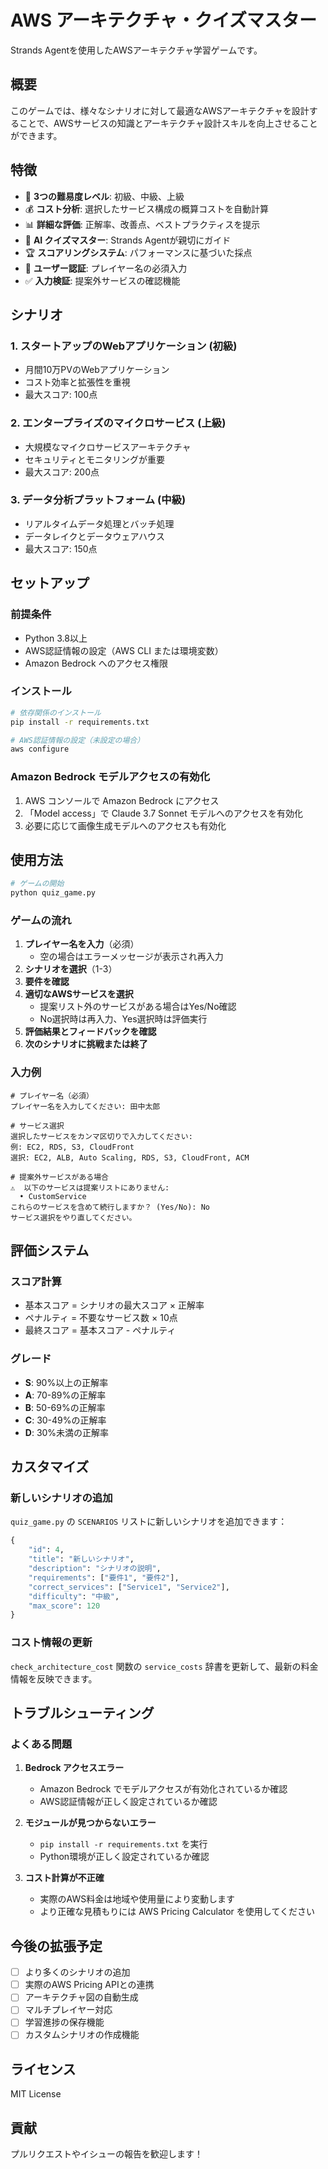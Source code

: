 # AWS アーキテクチャ・クイズマスター

Strands Agentを使用したAWSアーキテクチャ学習ゲームです。

## 概要

このゲームでは、様々なシナリオに対して最適なAWSアーキテクチャを設計することで、AWSサービスの知識とアーキテクチャ設計スキルを向上させることができます。

## 特徴

- 🎯 **3つの難易度レベル**: 初級、中級、上級
- 💰 **コスト分析**: 選択したサービス構成の概算コストを自動計算
- 📊 **詳細な評価**: 正解率、改善点、ベストプラクティスを提示
- 🤖 **AI クイズマスター**: Strands Agentが親切にガイド
- 🏆 **スコアリングシステム**: パフォーマンスに基づいた採点
- 👤 **ユーザー認証**: プレイヤー名の必須入力
- ✅ **入力検証**: 提案外サービスの確認機能

## シナリオ

### 1. スタートアップのWebアプリケーション (初級)
- 月間10万PVのWebアプリケーション
- コスト効率と拡張性を重視
- 最大スコア: 100点

### 2. エンタープライズのマイクロサービス (上級)  
- 大規模なマイクロサービスアーキテクチャ
- セキュリティとモニタリングが重要
- 最大スコア: 200点

### 3. データ分析プラットフォーム (中級)
- リアルタイムデータ処理とバッチ処理
- データレイクとデータウェアハウス
- 最大スコア: 150点

## セットアップ

### 前提条件

- Python 3.8以上
- AWS認証情報の設定（AWS CLI または環境変数）
- Amazon Bedrock へのアクセス権限

### インストール

```bash
# 依存関係のインストール
pip install -r requirements.txt

# AWS認証情報の設定（未設定の場合）
aws configure
```

### Amazon Bedrock モデルアクセスの有効化

1. AWS コンソールで Amazon Bedrock にアクセス
2. 「Model access」で Claude 3.7 Sonnet モデルへのアクセスを有効化
3. 必要に応じて画像生成モデルへのアクセスも有効化

## 使用方法

```bash
# ゲームの開始
python quiz_game.py
```

### ゲームの流れ

1. **プレイヤー名を入力**（必須）
   - 空の場合はエラーメッセージが表示され再入力
2. **シナリオを選択**（1-3）
3. **要件を確認**
4. **適切なAWSサービスを選択**
   - 提案リスト外のサービスがある場合はYes/No確認
   - No選択時は再入力、Yes選択時は評価実行
5. **評価結果とフィードバックを確認**
6. **次のシナリオに挑戦または終了**

### 入力例

```
# プレイヤー名（必須）
プレイヤー名を入力してください: 田中太郎

# サービス選択
選択したサービスをカンマ区切りで入力してください:
例: EC2, RDS, S3, CloudFront
選択: EC2, ALB, Auto Scaling, RDS, S3, CloudFront, ACM

# 提案外サービスがある場合
⚠️  以下のサービスは提案リストにありません:
  • CustomService
これらのサービスを含めて続行しますか？ (Yes/No): No
サービス選択をやり直してください。
```

## 評価システム

### スコア計算
- 基本スコア = シナリオの最大スコア × 正解率
- ペナルティ = 不要なサービス数 × 10点
- 最終スコア = 基本スコア - ペナルティ

### グレード
- **S**: 90%以上の正解率
- **A**: 70-89%の正解率  
- **B**: 50-69%の正解率
- **C**: 30-49%の正解率
- **D**: 30%未満の正解率

## カスタマイズ

### 新しいシナリオの追加

`quiz_game.py` の `SCENARIOS` リストに新しいシナリオを追加できます：

```python
{
    "id": 4,
    "title": "新しいシナリオ",
    "description": "シナリオの説明",
    "requirements": ["要件1", "要件2"],
    "correct_services": ["Service1", "Service2"],
    "difficulty": "中級",
    "max_score": 120
}
```

### コスト情報の更新

`check_architecture_cost` 関数の `service_costs` 辞書を更新して、最新の料金情報を反映できます。

## トラブルシューティング

### よくある問題

1. **Bedrock アクセスエラー**
   - Amazon Bedrock でモデルアクセスが有効化されているか確認
   - AWS認証情報が正しく設定されているか確認

2. **モジュールが見つからないエラー**
   - `pip install -r requirements.txt` を実行
   - Python環境が正しく設定されているか確認

3. **コスト計算が不正確**
   - 実際のAWS料金は地域や使用量により変動します
   - より正確な見積もりには AWS Pricing Calculator を使用してください

## 今後の拡張予定

- [ ] より多くのシナリオの追加
- [ ] 実際のAWS Pricing APIとの連携
- [ ] アーキテクチャ図の自動生成
- [ ] マルチプレイヤー対応
- [ ] 学習進捗の保存機能
- [ ] カスタムシナリオの作成機能

## ライセンス

MIT License

## 貢献

プルリクエストやイシューの報告を歓迎します！
